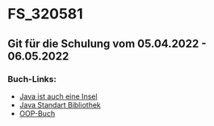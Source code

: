 # FS_320581

## Git für die Schulung vom 05.04.2022 - 06.05.2022

### Buch-Links:
* [Java ist auch eine Insel](https://openbook.rheinwerk-verlag.de/javainsel/)
* [Java Standart Bibliothek](https://openbook.rheinwerk-verlag.de/java8/)
* [OOP-Buch](https://openbook.rheinwerk-verlag.de/oop/)
